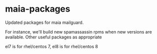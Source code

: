 # maia-packages
Updated packages for maia mailguard.

For instance, we'll build new spamassassin rpms when new versions are available.
Other useful packages as appropriate

el7 is for rhel/centos 7, el8 is for rhel/centos 8
